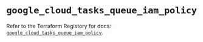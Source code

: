 # `google_cloud_tasks_queue_iam_policy`

Refer to the Terraform Registory for docs: [`google_cloud_tasks_queue_iam_policy`](https://www.terraform.io/docs/providers/google-beta/r/google_cloud_tasks_queue_iam_policy).
